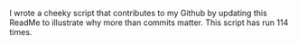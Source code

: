 I wrote a cheeky script that contributes to my Github by updating this ReadMe to illustrate why more than commits matter. This script has run 114 times.